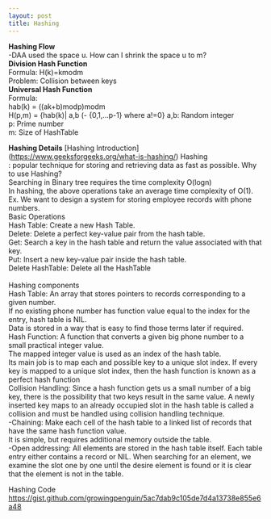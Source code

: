 ```yaml
---
layout: post
title: Hashing
---
```


**Hashing Flow** <br/>
-DAA used the space u. How can I shrink the space u to m? <br/>
**Division Hash Function** <br/>
Formula: H(k)=kmodm <br/>
Problem: Collision between keys <br/>
**Universal Hash Function** <br/>
Formula: <br/>
hab(k) = ((ak+b)modp)modm <br/>
H(p,m) = {hab(k)| a,b (- {0,1,...p-1} where a!=0}
a,b: Random integer <br/>
p: Prime number <br/>
m: Size of HashTable <br/>

**Hashing Details**
[Hashing Introduction] (https://www.geeksforgeeks.org/what-is-hashing/)
Hashing  <br/>
: popular technique for storing and retrieving data as fast as possible.
Why to use Hashing?  <br/>
Searching in Binary tree requires the time complexity O(logn)  <br/>
In hashing, the above operations take an average time complexity of O(1).  <br/>
Ex. We want to design a system for storing employee records with phone numbers.
 <br/>
Basic Operations  <br/>
Hash Table: Create a new Hash Table.  <br/>
Delete: Delete a perfect key-value pair from the hash table.  <br/>
Get: Search a key in the hash table and return the value associated with that key.  <br/>
Put: Insert a new key-value pair inside the hash table.  <br/>
Delete HashTable: Delete all the HashTable  <br/>
 <br/>
Hashing components  <br/>
Hash Table: An array that stores pointers to records corresponding to a given number.  <br/>
If no existing phone number has function value equal to the index for the entry, hash table is NIL.  <br/>
Data is stored in a way that is easy to find those terms later if required.  <br/>
Hash Function: A function that converts a given big phone number to a small practical integer value.  <br/>
The mapped integer value is used as an index of the hash table.  <br/>
Its main job is to map each and possible key to a unique slot index. If every key is mapped to a unique slot index, then the hash function is known as a perfect hash function  <br/>
Collision Handling: Since a hash function gets us a small number of a big key, there is the possibility that two keys result in the same value. A newly inserted key maps to an already occupied slot in the hash table is called a collision and must be handled using collision handling technique.  <br/>
-Chaining: Make each cell of the hash table to a linked list of records that have the same hash function value.  <br/>
It is simple, but requires additional memory outside the table.  <br/>
-Open addressing: All elements are stored in the hash table itself. Each table entry either contains a record or NIL. When searching for an element, we examine the slot one by one until the desire element is found or it is clear that the element is not in the table.  <br/>



Hashing Code <br/>
https://gist.github.com/growingpenguin/5ac7dab9c105de7d4a13738e855e6a48

